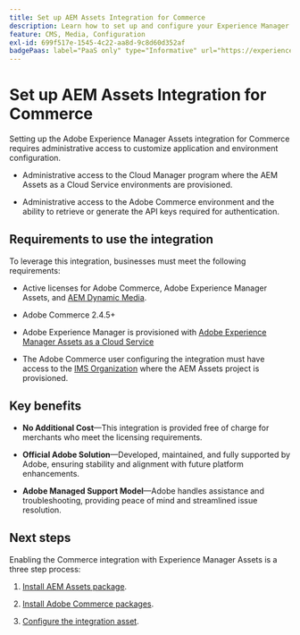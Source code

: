 ```yaml
---
title: Set up AEM Assets Integration for Commerce
description: Learn how to set up and configure your Experience Manager Assets environment to manage Commerce assets for your store.
feature: CMS, Media, Configuration
exl-id: 699f517e-1545-4c22-aa8d-9c8d60d352af
badgePaas: label="PaaS only" type="Informative" url="https://experienceleague.adobe.com/en/docs/commerce/user-guides/product-solutions" tooltip="Applies to Adobe Commerce on Cloud projects (Adobe-managed PaaS infrastructure) and on-premises projects only."
---
```

# Set up AEM Assets Integration for Commerce

Setting up the Adobe Experience Manager Assets integration for Commerce requires administrative access to customize application and environment configuration.

- Administrative access to the Cloud Manager program where the AEM Assets as a Cloud Service environments are provisioned.

- Administrative access to the Adobe Commerce environment and the ability to retrieve or generate the API keys required for authentication.

## Requirements to use the integration

To leverage this integration, businesses must meet the following requirements:

- Active licenses for Adobe Commerce, Adobe Experience Manager Assets, and [AEM Dynamic Media](https://experienceleague.adobe.com/en/docs/experience-manager-65/content/assets/dynamic/administering-dynamic-media).

- Adobe Commerce 2.4.5+

- Adobe Experience Manager is provisioned with [Adobe Experience Manager Assets as a Cloud Service](https://experienceleague.adobe.com/en/docs/experience-manager-cloud-service/content/assets/overview)

- The Adobe Commerce user configuring the integration must have access to the [IMS Organization](https://experienceleague.adobe.com/en/docs/core-services/interface/administration/organizations#concept_EA8AEE5B02CF46ACBDAD6A8508646255) where the AEM Assets project is provisioned.

## Key benefits

- **No Additional Cost**—This integration is provided free of charge for merchants who meet the licensing requirements.

- **Official Adobe Solution**—Developed, maintained, and fully supported by Adobe, ensuring stability and alignment with future platform enhancements.

- **Adobe Managed Support Model**—Adobe handles assistance and troubleshooting, providing peace of mind and streamlined issue resolution.

## Next steps

Enabling the Commerce integration with Experience Manager Assets is a three step process:

1. [Install AEM Assets package](aem-assets-configure-aem.md).

1. [Install Adobe Commerce packages](aem-assets-configure-aem.md).

1. [Configure the integration asset](aem-assets-setup-synchronization.md).
